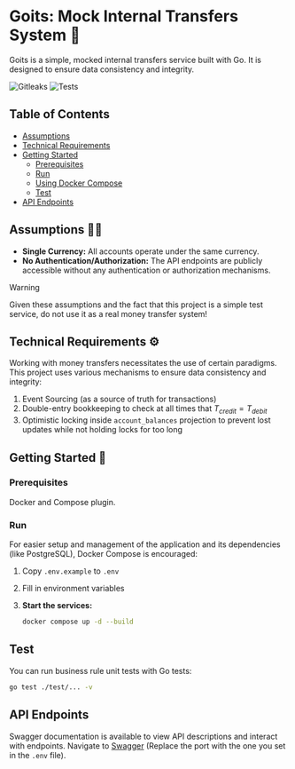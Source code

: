 # Goits: Mock Internal Transfers System 🏦

Goits is a simple, mocked internal transfers service built with Go. It is designed to ensure data consistency and integrity.

![Gitleaks](https://github.com/dirdr/goits/actions/workflows/gitleaks.yaml/badge.svg)
![Tests](https://github.com/dirdr/goits/actions/workflows/tests.yaml/badge.svg)

## Table of Contents

- [Assumptions](#assumptions)
- [Technical Requirements](#technical-requirements)
- [Getting Started](#getting-started)
  - [Prerequisites](#prerequisites)
  - [Run](#run)
  - [Using Docker Compose](#using-docker-compose)
  - [Test](#test)
- [API Endpoints](#api-endpoints)

## Assumptions 🧑‍🔬

- **Single Currency:** All accounts operate under the same currency.
- **No Authentication/Authorization:** The API endpoints are publicly accessible without any authentication or authorization mechanisms.

> [!WARNING]
> Given these assumptions and the fact that this project is a simple test service, do not use it as a real money transfer system!

## Technical Requirements ⚙️

Working with money transfers necessitates the use of certain paradigms. This project uses various mechanisms to ensure data consistency and integrity:

1. Event Sourcing (as a source of truth for transactions)
2. Double-entry bookkeeping to check at all times that $T_{credit} = T_{debit}$
3. Optimistic locking inside `account_balances` projection to prevent lost updates while not holding locks for too long

## Getting Started 🚀

### Prerequisites

Docker and Compose plugin.

### Run

For easier setup and management of the application and its dependencies (like PostgreSQL), Docker Compose is encouraged:

1. Copy `.env.example` to `.env`
2. Fill in environment variables
3. **Start the services:**

   ```sh
   docker compose up -d --build
   ```

## Test

You can run business rule unit tests with Go tests:

```sh
go test ./test/... -v
```

## API Endpoints

Swagger documentation is available to view API descriptions and interact with endpoints. Navigate to [Swagger](http://localhost:8080/swagger/index.html#/) (Replace the port with the one you set in the `.env` file).
